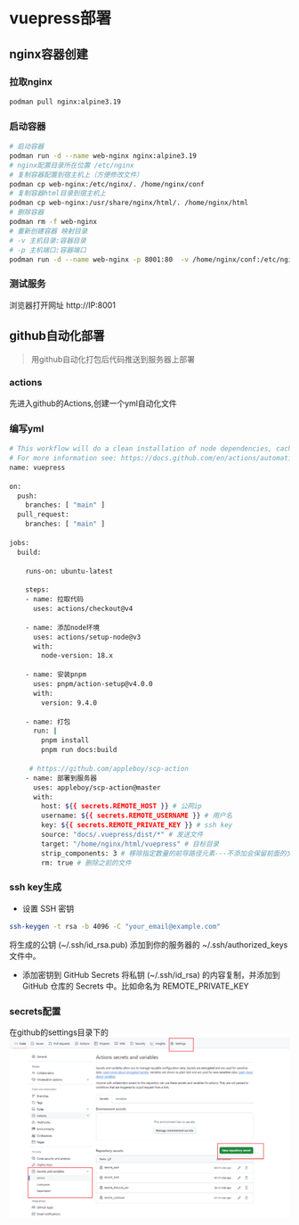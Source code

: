 # vuepress部署

## nginx容器创建

### 拉取nginx
``` bash
podman pull nginx:alpine3.19
```

### 启动容器
``` bash
# 启动容器
podman run -d --name web-nginx nginx:alpine3.19
# nginx配置目录所在位置 /etc/nginx
# 复制容器配置到宿主机上（方便修改文件）
podman cp web-nginx:/etc/nginx/. /home/nginx/conf
# 复制容器html目录到宿主机上
podman cp web-nginx:/usr/share/nginx/html/. /home/nginx/html
# 删除容器
podman rm -f web-nginx
# 重新创建容器 映射目录
# -v 主机目录:容器目录
# -p 主机端口:容器端口
podman run -d --name web-nginx -p 8001:80  -v /home/nginx/conf:/etc/nginx -v /home/nginx/html:/usr/share/nginx/html nginx:alpine3.19
```

### 测试服务
浏览器打开网址 http://IP:8001


## github自动化部署

> 用github自动化打包后代码推送到服务器上部署


### actions
先进入github的Actions,创建一个yml自动化文件

### 编写yml
``` bash
# This workflow will do a clean installation of node dependencies, cache/restore them, build the source code and run tests across different versions of node
# For more information see: https://docs.github.com/en/actions/automating-builds-and-tests/building-and-testing-nodejs
name: vuepress

on:
  push:
    branches: [ "main" ]
  pull_request:
    branches: [ "main" ]

jobs:
  build:

    runs-on: ubuntu-latest
    
    steps:
    - name: 拉取代码
      uses: actions/checkout@v4
    
    - name: 添加node环境
      uses: actions/setup-node@v3
      with:
        node-version: 18.x
  
    - name: 安装pnpm
      uses: pnpm/action-setup@v4.0.0
      with:
        version: 9.4.0

    - name: 打包
      run: |
        pnpm install
        pnpm run docs:build

     # https://github.com/appleboy/scp-action
    - name: 部署到服务器
      uses: appleboy/scp-action@master
      with:
        host: ${{ secrets.REMOTE_HOST }} # 公网ip
        username: ${{ secrets.REMOTE_USERNAME }} # 用户名
        key: ${{ secrets.REMOTE_PRIVATE_KEY }} # ssh key
        source: "docs/.vuepress/dist/*" # 发送文件
        target: "/home/nginx/html/vuepress" # 目标目录
        strip_components: 3 # 移除指定数量的前导路径元素---不添加会保留前面的文件夹
        rm: true # 删除之前的文件
```

### ssh key生成
- 设置 SSH 密钥
``` bash
ssh-keygen -t rsa -b 4096 -C "your_email@example.com"
```
将生成的公钥 (~/.ssh/id_rsa.pub) 添加到你的服务器的 ~/.ssh/authorized_keys 文件中。
- 添加密钥到 GitHub Secrets
将私钥 (~/.ssh/id_rsa) 的内容复制，并添加到 GitHub 仓库的 Secrets 中。比如命名为 REMOTE_PRIVATE_KEY

### secrets配置
在github的settings目录下的
![secrets](./images/github-action-config.png)
